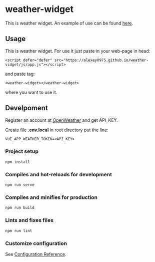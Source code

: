 # weather-widget

This is weather widget. 
An example of use can be found [here](https://alexey0975.github.io/weather-vidget/).

## Usage

This is weather widget. For use it just paste in your web-page in head:
```
<script defer="defer" src="https://alexey0975.github.io/weather-vidget/js/app.js"></script>
```
and paste tag:
```
<weather-widget></weather-widget>
```
where you want to use it.

## Develpoment

Register an account at [OpenWeather](https://openweathermap.org/) and get API_KEY.

Create file **.env.local** in root directory put the line:
```
VUE_APP_WEATHER_TOKEN=<API_KEY>
```

### Project setup
```
npm install
```

### Compiles and hot-reloads for development
```
npm run serve
```

### Compiles and minifies for production
```
npm run build
```

### Lints and fixes files
```
npm run lint
```

### Customize configuration
See [Configuration Reference](https://cli.vuejs.org/config/).
